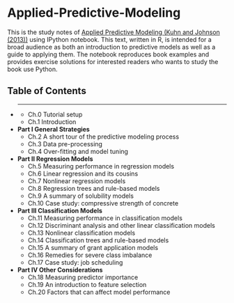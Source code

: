 Applied-Predictive-Modeling
===========================

This is the study notes of [Applied Predictive Modeling (Kuhn and Johnson (2013))](http://www.amazon.com/Applied-Predictive-Modeling-Max-Kuhn/dp/1461468485/ref=sr_1_1?ie=UTF8&qid=1415171098&sr=8-1&keywords=applied+predictive+modeling) using IPython notebook. This text, written in R, is intended for a broad audience as both an introduction to predictive models as well as a guide to applying them. The notebook reproduces book examples and provides exercise solutions for interested readers who wants to study the book use Python.

## Table of Contents
- ** **
    - Ch.0 Tutorial setup
    - Ch.1 Introduction
- **Part I General Strategies**
    - Ch.2 A short tour of the predictive modeling process
    - Ch.3 Data pre-processing
    - Ch.4 Over-fitting and model tuning
- **Part II Regression Models**
    - Ch.5 Measuring performance in regression models
    - Ch.6 Linear regression and its cousins
    - Ch.7 Nonlinear regression models
    - Ch.8 Regression trees and rule-based models
    - Ch.9 A summary of solubility models
    - Ch.10 Case study: compressive strength of concrete
- **Part III Classification Models**
    - Ch.11 Measuring performance in classification models
    - Ch.12 Discriminant analysis and other linear classification models
    - Ch.13 Nonlinear classification models
    - Ch.14 Classification trees and rule-based models
    - Ch.15 A summary of grant application models
    - Ch.16 Remedies for severe class imbalance
    - Ch.17 Case study: job scheduling
- **Part IV Other Considerations**
    - Ch.18 Measuring predictor importance
    - Ch.19 An introduction to feature selection
    - Ch.20 Factors that can affect model performance
